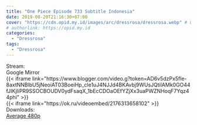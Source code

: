 ```yaml
---
title: "One Piece Episode 733 Subtitle Indonesia"
date: 2019-08-20T21:16:30+07:00
cover: "https://cdn.opid.my.id/images/arc/dressrosa/dressrosa.webp" # Optional, cover
# authorlink: https://opid.my.id
categories:
  - "Dressrosa"
tags:
  - "Dressrosa"
---
```

<div class="ui menu violet borderless inverted">
  <div class="header item active">
        Stream:
    </div>
  <a class="active item" data-tab="google">
    <i class="google drive icon"></i> Google
  </a>
  <a class="item nounderline" data-tab="mirror">
    <i class="odnoklassniki icon"></i> Mirror
  </a>
</div>
<div class="ui bottom attached tab segment active" style="border:0 !important;" data-tab="google">
{{< iframe link="https://www.blogger.com/video.g?token=AD6v5dzPx5fle-8axtNNBlbU5jNeoiAT03BoeiHp_cle1uJ4NJJd4BKAvbj9WUsJQtilAMk0GO44fJIKjliPR9SSOCBOUDV0ydFsaqX_1bEcCDOaOEfYZjXx3uaPWZNHoqF7Yqz44phi" >}}
</div>
<div class="ui bottom attached tab segment" style="border:0 !important;" data-tab="mirror">
{{< iframe link="https://ok.ru/videoembed/2176313658102" >}}
</div>
<div class="ui menu violet borderless inverted">
  <div class="header item active">
        Downloads:
    </div>
  <a class="item nounderline" href="https://ouo.io/udwt71" target="_blank" rel="dofollow"><i class="google drive icon"></i>
    Average 480p</a>
</div>